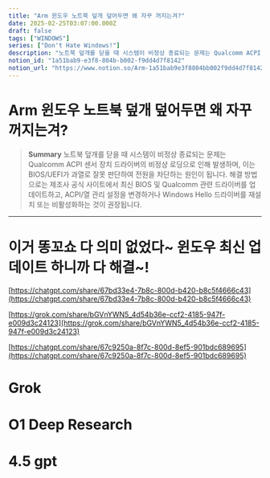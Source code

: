 ```yaml
---
title: "Arm 윈도우 노트북 덮개 덮어두면 왜 자꾸 꺼지는겨?"
date: 2025-02-25T03:07:00.000Z
draft: false
tags: ["WINDOWS"]
series: ["Don't Hate Windows!"]
description: "노트북 덮개를 닫을 때 시스템이 비정상 종료되는 문제는 Qualcomm ACPI 센서 장치 드라이버의 비정상 로딩으로 인해 발생하며, 이는 BIOS/UEFI가 과열로 잘못 판단하여 전원을 차단하는 원인이 됩니다. 해결 방법으로는 제조사 공식 사이트에서 최신 BIOS 및 Qualcomm 관련 드라이버를 업데이트하고, ACPI/열 관리 설정을 변경하거나 Windows Hello 드라이버를 재설치 또는 비활성화하는 것이 권장됩니다."
notion_id: "1a51bab9-e3f8-804b-b002-f9dd4d7f8142"
notion_url: "https://www.notion.so/Arm-1a51bab9e3f8804bb002f9dd4d7f8142"
---
```


# Arm 윈도우 노트북 덮개 덮어두면 왜 자꾸 꺼지는겨?

> **Summary**
> 노트북 덮개를 닫을 때 시스템이 비정상 종료되는 문제는 Qualcomm ACPI 센서 장치 드라이버의 비정상 로딩으로 인해 발생하며, 이는 BIOS/UEFI가 과열로 잘못 판단하여 전원을 차단하는 원인이 됩니다. 해결 방법으로는 제조사 공식 사이트에서 최신 BIOS 및 Qualcomm 관련 드라이버를 업데이트하고, ACPI/열 관리 설정을 변경하거나 Windows Hello 드라이버를 재설치 또는 비활성화하는 것이 권장됩니다.

---

# 이거 똥꼬쇼 다 의미 없었다~ 윈도우 최신 업데이트 하니까 다 해결~!

[https://chatgpt.com/share/67bd33e4-7b8c-800d-b420-b8c5f4666c43](https://chatgpt.com/share/67bd33e4-7b8c-800d-b420-b8c5f4666c43)

[https://grok.com/share/bGVnYWN5_4d54b36e-ccf2-4185-947f-e009d3c24123](https://grok.com/share/bGVnYWN5_4d54b36e-ccf2-4185-947f-e009d3c24123)

[https://chatgpt.com/share/67c9250a-8f7c-800d-8ef5-901bdc689695](https://chatgpt.com/share/67c9250a-8f7c-800d-8ef5-901bdc689695)

# Grok

# O1 Deep Research

# 4.5 gpt


